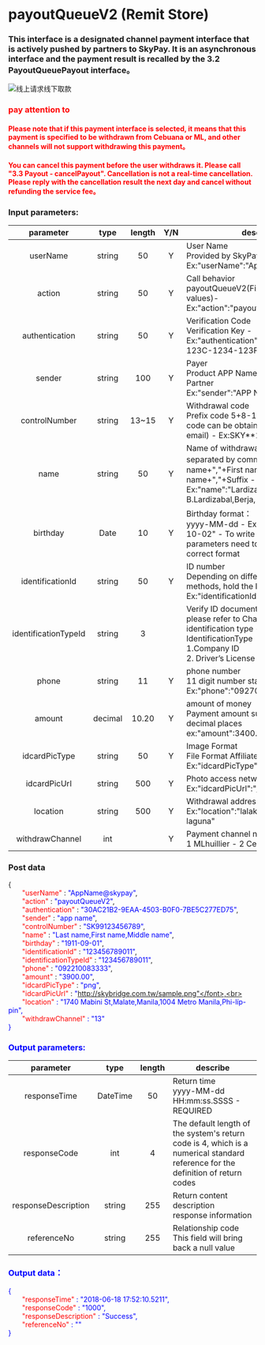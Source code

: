 # payoutQueueV2 (Remit Store)

### This interface is a designated channel payment interface that is actively pushed by partners to SkyPay. It is an asynchronous interface and the payment result is recalled by the 3.2 PayoutQueuePayout interface。
![线上请求线下取款](/en/public/线上请求线下取款.png)
### <font color = red>pay attention to</font>
#### <font color = red>Please note that if this payment interface is selected, it means that this payment is specified to be withdrawn from Cebuana or ML, and other channels will not support withdrawing this payment。</font>
#### <font color = red>You can cancel this payment before the user withdraws it. Please call "3.3 Payout - cancelPayout". Cancellation is not a real-time cancellation. Please reply with the cancellation result the next day and cancel without refunding the service fee。</font>

### Input parameters:
| parameter                        |    type     | length   |Y/N |describe|
| :-------------------------: | :-----------: |:-----:|:----:|--------------------------------|   
|userName|string|50|Y|User Name <br> Provided by SkyPay - Ex:"userName":"AppName@skypay"|
|action|string|50|Y|Call behavior<br>payoutQueueV2(Fixed parameter values)- Ex:"action":"payoutQueueV2"|
|authentication   |string |50|Y|Verification Code<br> Verification Key - Ex:"authentication":"E1234567-123C-1234-123F-A12345670"|
|sender  |string|100| Y   |Payer <br> Product APP Name: Designed by Partner <br> Ex:"sender":"APP NAME"|
|controlNumber  |string|13~15|Y|Withdrawal code <br> Prefix code 5+8-10 digits (Prefix code can be obtained from the bound email) - Ex:SKY**12345678|
|name |string |50|Y|Name of withdrawal person<br> separated by commas。  - Last name+","+First name+","+Middle name+","+Suffix - Ex:"name":"Lardizabal,Mary Annalou B.Lardizabal,Berja,|
|birthday |Date|10|Y| Birthday format：<br>yyyy-MM-dd - Ex:"birthday":"1991-10-02" -  To write this field, the parameters need to be filled in the correct format|
|identificationId  |string|50|Y|ID number <br> Depending on different authentication methods, hold the ID number - Ex:"identificationId":"442301922000"|
|identificationTypeId  |string |3| |Verify ID document type <br> please refer to Chapter 8.3 for identification type - Ex:IdentificationId IdentificationType <br>1.Company ID<br>2. Driver’s License|
|phone  |string|11|Y |phone number<br> 11 digit number starting with 09/08 <br>  Ex:"phone":"09270348095"|
|amount |decimal|10.20|Y |amount of money<br>Payment amount supports two decimal places <br>   ex:"amount":3400.00|
|idcardPicType  |string|50|Y|Image Format <br> File Format Affiliated File Name - Ex:"idcardPicType":"jpg"|
|idcardPicUrl  |string |500|Y|Photo access network address  <br>  Ex:"idcardPicUrl":"https://12334.png"|
|location  |string |500|Y| Withdrawal address <br> Ex:"location":"lalakay los banos laguna"|
|withdrawChannel  |int| | Y |Payment channel name <br> 1 MLhuillier  -  2 Cebuana - Lhuillier	|

### Post data

{<br>
    <font color=red>&ensp;&ensp;&ensp;&ensp;"userName"</font> : <font color=blue>"AppName@skypay"</font>,<br>
    <font color=red>&ensp;&ensp;&ensp;&ensp;"action"</font> : <font color=blue>"payoutQueueV2"</font>,<br>
    <font color=red>&ensp;&ensp;&ensp;&ensp;"authentication"</font> : <font color=blue>"30AC21B2-9EAA-4503-B0F0-7BE5C277ED75"</font>,<br>
    <font color=red>&ensp;&ensp;&ensp;&ensp;"sender"</font> : <font color=blue>"app name"</font>,<br>
    <font color=red>&ensp;&ensp;&ensp;&ensp;"controlNumber"</font> : <font color=blue>"SK99123456789"</font>,<br>
    <font color=red>&ensp;&ensp;&ensp;&ensp;"name"</font> : <font color=blue>"Last name,First name,Middle name"</font>,<br>
    <font color=red>&ensp;&ensp;&ensp;&ensp;"birthday"</font> : <font color=blue>"1911-09-01"</font>,<br>
    <font color=red>&ensp;&ensp;&ensp;&ensp;"identificationId"</font> :  <font color=blue>"123456789011"</font>,<br>
    <font color=red>&ensp;&ensp;&ensp;&ensp;"identificationTypeId"</font> :  <font color=blue>"123456789011"</font>,<br>
    <font color=red>&ensp;&ensp;&ensp;&ensp;"phone"</font> : <font color=blue>"092210083333"</font>,<br>
    <font color=red>&ensp;&ensp;&ensp;&ensp;"amount"</font> : <font color=blue>"3900.00"</font>,<br>
    <font color=red>&ensp;&ensp;&ensp;&ensp;"idcardPicType"</font> : <font color=blue>"png"</font>,<br>
    <font color=red>&ensp;&ensp;&ensp;&ensp;"idcardPicUrl"</font> : <font color=blue>"http://skybridge.com.tw/sample.png"</font>,<br>
    <font color=red>&ensp;&ensp;&ensp;&ensp;"location"</font> : <font color=blue>"1740 Mabini St,Malate,Manila,1004 Metro Manila,Phi-líp-pin"</font>,<br>
    <font color=red>&ensp;&ensp;&ensp;&ensp;"withdrawChannel"</font> : <font color=blue>"13"</font><br>
}


### Output parameters:
| parameter                        |    type     | length    |describe|
| :-------------------------: | :-----------: |:-----:|--------------------------------|   
|responseTime  |DateTime|50|Return time<br> yyyy-MM-dd HH:mm:ss.SSSS - REQUIRED|
|responseCode  |int|4|The default length of the system's return code is 4, which is a numerical standard reference for the definition of return codes|
|responseDescription |string|255|Return content description <br> response information|
|referenceNo  |string|255|Relationship code <br> This field will bring back a null value|

### Output data：

{<br>
    <font color=red>&ensp;&ensp;&ensp;&ensp;"responseTime"</font> : <font color=blue>"2018-06-18 17:52:10.5211"</font>,<br>
    <font color=red>&ensp;&ensp;&ensp;&ensp;"responseCode"</font> : <font color=blue>"1000"</font>,<br>
    <font color=red>&ensp;&ensp;&ensp;&ensp;"responseDescription"</font> : <font color=blue>"Success"</font>,<br>
    <font color=red>&ensp;&ensp;&ensp;&ensp;"referenceNo"</font> : <font color=blue>""</font><br>
}

